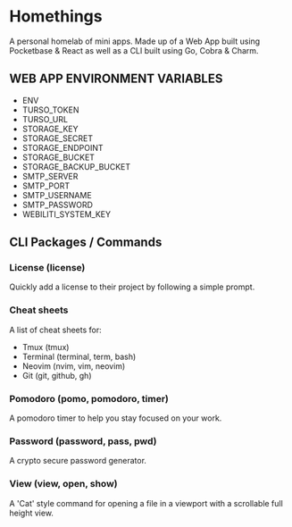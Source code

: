 # Homethings

A personal homelab of mini apps. Made up of a Web App built using Pocketbase & React as well as a CLI built using Go, Cobra & Charm.

## WEB APP ENVIRONMENT VARIABLES

- ENV
- TURSO_TOKEN
- TURSO_URL
- STORAGE_KEY
- STORAGE_SECRET
- STORAGE_ENDPOINT
- STORAGE_BUCKET
- STORAGE_BACKUP_BUCKET
- SMTP_SERVER
- SMTP_PORT
- SMTP_USERNAME
- SMTP_PASSWORD
- WEBILITI_SYSTEM_KEY

## CLI Packages / Commands

### License (license)

Quickly add a license to their project by following a simple prompt.

### Cheat sheets

A list of cheat sheets for:

- Tmux (tmux)
- Terminal (terminal, term, bash)
- Neovim (nvim, vim, neovim)
- Git (git, github, gh)

### Pomodoro (pomo, pomodoro, timer)

A pomodoro timer to help you stay focused on your work.

### Password (password, pass, pwd)

A crypto secure password generator.

### View (view, open, show)

A 'Cat' style command for opening a file in a viewport with a scrollable full height view.

